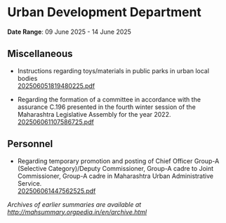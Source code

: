 # Urban Development Department

**Date Range**: 09 June 2025 - 14 June 2025


## Miscellaneous
- Instructions regarding toys/materials in public parks in urban local bodies\
  [202506051819480225.pdf](https://gr.maharashtra.gov.in/Site/Upload/Government%20Resolutions/English/202506051819480225.pdf)

- Regarding the formation of a committee in accordance with the assurance C.196 presented in the fourth winter session of the Maharashtra Legislative Assembly for the year 2022.\
  [202506061107586725.pdf](https://gr.maharashtra.gov.in/Site/Upload/Government%20Resolutions/English/202506061107586725.pdf)

## Personnel
- Regarding temporary promotion and posting of Chief Officer Group-A (Selective Category)/Deputy Commissioner, Group-A cadre to Joint Commissioner, Group-A cadre in Maharashtra Urban Administrative Service.\
  [202506061447562525.pdf](https://gr.maharashtra.gov.in/Site/Upload/Government%20Resolutions/English/202506061447562525....pdf)


*Archives of earlier summaries are available at http://mahsummary.orgpedia.in/en/archive.html*